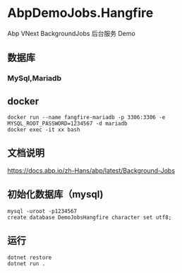 # AbpDemoJobs.Hangfire
Abp VNext BackgroundJobs 后台服务 Demo

## 数据库
### MySql,Mariadb

## docker 
```
docker run --name fangfire-mariadb -p 3306:3306 -e MYSQL_ROOT_PASSWORD=1234567 -d mariadb
docker exec -it xx bash
```

## 文档说明
https://docs.abp.io/zh-Hans/abp/latest/Background-Jobs

## 初始化数据库（mysql)
```
mysql -uroot -p1234567
create database DemoJobsHangfire character set utf8;
```
## 运行
```
dotnet restore
dotnet run .
```

